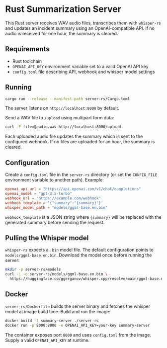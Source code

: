 # Rust Summarization Server

This Rust server receives WAV audio files, transcribes them with `whisper-rs` and updates an incident summary using an OpenAI-compatible API. If no audio is received for one hour, the summary is cleared.

## Requirements
- Rust toolchain
- `OPENAI_API_KEY` environment variable set to a valid OpenAI API key
- `config.toml` file describing API, webhook and whisper model settings

## Running

```bash
cargo run --release --manifest-path server-rs/Cargo.toml
```

The server listens on `http://localhost:8000` by default.

Send a WAV file to `/upload` using multipart form data:

```bash
curl -F file=@audio.wav http://localhost:8000/upload
```

Each uploaded audio file updates the summary which is sent to the configured webhook. If no files are uploaded for an hour, the summary is cleared.

## Configuration

Create a `config.toml` file in the `server-rs` directory (or set the `CONFIG_FILE` environment variable to another path). Example:

```toml
openai_api_url = "https://api.openai.com/v1/chat/completions"
openai_model = "gpt-3.5-turbo"
webhook_url = "https://example.com/webhook"
webhook_template = '{"summary":"{summary}"}'
whisper_model_path = "models/ggml-base.en.bin"
```

`webhook_template` is a JSON string where `{summary}` will be replaced with the generated summary before sending the request.

## Pulling the Whisper model

`whisper-rs` expects a `.bin` model file. The default configuration points to
`models/ggml-base.en.bin`. Download the model once before running the server:

```bash
mkdir -p server-rs/models
curl -L -o server-rs/models/ggml-base.en.bin \
  https://huggingface.co/ggerganov/whisper.cpp/resolve/main/ggml-base.en.bin
```

## Docker

`server-rs/Dockerfile` builds the server binary and fetches the whisper model at
image build time. Build and run the image:

```bash
docker build -t summary-server ./server-rs
docker run -p 8000:8000 -e OPENAI_API_KEY=your-key summary-server
```

The container exposes port `8000` and uses `config.toml` from the image. Supply a
valid `OPENAI_API_KEY` at runtime.
